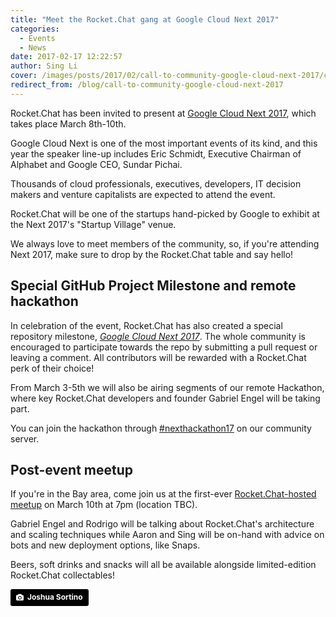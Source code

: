 ```yaml
---
title: "Meet the Rocket.Chat gang at Google Cloud Next 2017"
categories:
  - Events
  - News
date: 2017-02-17 12:22:57
author: Sing Li
cover: /images/posts/2017/02/call-to-community-google-cloud-next-2017/cover-san-fran-cloud.jpg
redirect_from: /blog/call-to-community-google-cloud-next-2017
---
```


Rocket.Chat has been invited to present at [Google Cloud Next 2017](https://cloudnext.withgoogle.com/), which takes place March 8th-10th.

Google Cloud Next is one of the most important events of its kind, and this year the speaker line-up includes Eric Schmidt, Executive Chairman of Alphabet and Google CEO, Sundar Pichai.

Thousands of cloud professionals, executives, developers, IT decision makers and venture capitalists are expected to attend the event.

Rocket.Chat will be one of the startups hand-picked by Google to exhibit at the Next 2017's "Startup Village" venue.

We always love to meet members of the community, so, if you're attending Next 2017, make sure to drop by the Rocket.Chat table and say hello!

## Special GitHub Project Milestone and remote hackathon

In celebration of the event, Rocket.Chat has also created a special repository milestone, _[Google Cloud Next 2017](https://github.com/RocketChat/Rocket.Chat/milestone/64)_. The whole community is encouraged to participate towards the repo by submitting a pull request or leaving a comment. All contributors will be rewarded with a Rocket.Chat perk of their choice!

From March 3-5th we will also be airing segments of our remote Hackathon, where key Rocket.Chat developers and founder Gabriel Engel will be taking part.

You can join the hackathon through [#nexthackathon17](https://open.rocket.chat/channel/nexthackathon17) on our community server.

## Post-event meetup

If you're in the Bay area, come join us at the first-ever [Rocket.Chat-hosted meetup](https://www.meetup.com/Rocket-Chat-San-Francisco-Bay-Area/events/237858761/)  on March 10th at 7pm (location TBC).

Gabriel Engel and Rodrigo will be talking about Rocket.Chat's architecture and scaling techniques while Aaron and Sing will be on-hand with advice on bots and new deployment options, like Snaps.

Beers, soft drinks and snacks will all be available alongside limited-edition Rocket.Chat collectables!

<a style="background-color:black;color:white;text-decoration:none;padding:4px 6px;font-family:-apple-system, BlinkMacSystemFont, &quot;San Francisco&quot;, &quot;Helvetica Neue&quot;, Helvetica, Ubuntu, Roboto, Noto, &quot;Segoe UI&quot;, Arial, sans-serif;font-size:12px;font-weight:bold;line-height:1.2;display:inline-block;border-radius:3px;" href="https://unsplash.com/@sortino?utm_medium=referral&amp;utm_campaign=photographer-credit&amp;utm_content=creditBadge" target="_blank" rel="noopener noreferrer" title="Download free do whatever you want high-resolution photos from Joshua Sortino"><span style="display:inline-block;padding:2px 3px;"><svg xmlns="http://www.w3.org/2000/svg" style="height:12px;width:auto;position:relative;vertical-align:middle;top:-1px;fill:white;" viewBox="0 0 32 32"><title>unsplash-logo</title><path d="M20.8 18.1c0 2.7-2.2 4.8-4.8 4.8s-4.8-2.1-4.8-4.8c0-2.7 2.2-4.8 4.8-4.8 2.7.1 4.8 2.2 4.8 4.8zm11.2-7.4v14.9c0 2.3-1.9 4.3-4.3 4.3h-23.4c-2.4 0-4.3-1.9-4.3-4.3v-15c0-2.3 1.9-4.3 4.3-4.3h3.7l.8-2.3c.4-1.1 1.7-2 2.9-2h8.6c1.2 0 2.5.9 2.9 2l.8 2.4h3.7c2.4 0 4.3 1.9 4.3 4.3zm-8.6 7.5c0-4.1-3.3-7.5-7.5-7.5-4.1 0-7.5 3.4-7.5 7.5s3.3 7.5 7.5 7.5c4.2-.1 7.5-3.4 7.5-7.5z"></path></svg></span><span style="display:inline-block;padding:2px 3px;">Joshua Sortino</span></a>
